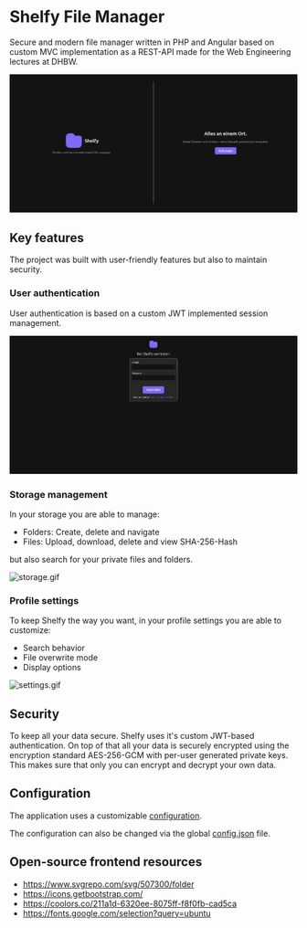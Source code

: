 ﻿# Shelfy File Manager

Secure and modern file manager written in PHP and Angular based on custom MVC implementation as a REST-API made for the Web Engineering lectures at DHBW.

![landing.gif](assets/gifs/landing.gif)

## Key features

The project was built with user-friendly features but also to maintain security.

### User authentication

User authentication is based on a custom JWT implemented session management.

![signin.gif](assets/gifs/signin.gif)

### Storage management

In your storage you are able to manage:
- Folders: Create, delete and navigate
- Files: Upload, download, delete and view SHA-256-Hash

but also search for your private files and folders.

![storage.gif](assets/gifs/storage.gif)

### Profile settings

To keep Shelfy the way you want, in your profile settings you are able to customize:
- Search behavior
- File overwrite mode
- Display options

![settings.gif](assets/gifs/settings.gif)

## Security

To keep all your data secure. Shelfy uses it's custom JWT-based authentication.
On top of that all your data is securely encrypted using the encryption standard AES-256-GCM with per-user generated private keys.
This makes sure that only you can encrypt and decrypt your own data.

## Configuration

The application uses a customizable [configuration](Backend/src/Core/Configuration/Configuration.php).

The configuration can also be changed via the global [config.json](Backend/config/config.json) file.

## Open-source frontend resources
- https://www.svgrepo.com/svg/507300/folder
- https://icons.getbootstrap.com/
- https://coolors.co/211a1d-6320ee-8075ff-f8f0fb-cad5ca
- https://fonts.google.com/selection?query=ubuntu